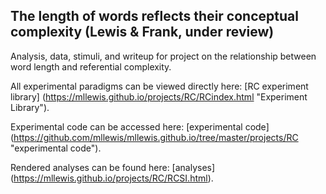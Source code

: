 The length of words reflects their conceptual complexity (Lewis & Frank, under review)
-----

Analysis, data, stimuli, and writeup for project on the relationship between word length and referential complexity. 

All experimental paradigms can be viewed directly here: [RC experiment library] (https://mllewis.github.io/projects/RC/RCindex.html "Experiment Library"). 

Experimental code can be accessed here: [experimental code] (https://github.com/mllewis/mllewis.github.io/tree/master/projects/RC "experimental code").

Rendered analyses can be found here: [analyses] (https://mllewis.github.io/projects/RC/RCSI.html).